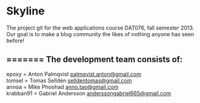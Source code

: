 Skyline
=======
The project git for the web applications course DAT076, fall semester 2013. Our goal is to make a blog community the likes of nothing anyone has seen before!

=======
<b>The development team consists of:</b><br>
-------

epoxy = Anton Palmqvist			palmqvist.anton@gmail.com<br>
tomsel = Tomas Selldén			selldentomas@gmail.com<br>
annoa = Mike Phoohad			anno.tao@gmail.com<br>
krabban91 = Gabriel Andersson		anderssongabriel665@gmail.com
